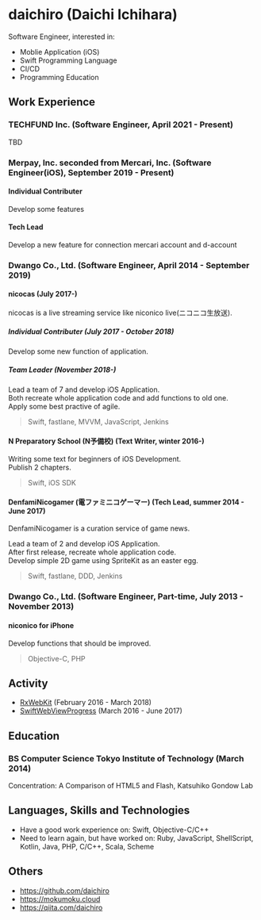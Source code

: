 daichiro (Daichi Ichihara)
==========

Software Engineer, interested in:

- Moblie Application (iOS)
- Swift Programming Language
- CI/CD
- Programming Education

## Work Experience

### TECHFUND Inc. (Software Engineer, April 2021 - Present)

TBD

### Merpay, Inc. seconded from Mercari, Inc. (Software Engineer(iOS), September 2019 - Present)

#### Individual Contributer

Develop some features

#### Tech Lead

Develop a new feature for connection mercari account and d-account

### Dwango Co., Ltd. (Software Engineer, April 2014 - September 2019)

#### nicocas (July 2017-)

nicocas is a live streaming service like niconico live(ニコニコ生放送).

##### Individual Contributer (July 2017 - October 2018)

Develop some new function of application.

##### Team Leader (November 2018-)

Lead a team of 7 and develop iOS Application.  
Both recreate whole application code and add functions to old one.  
Apply some best practive of agile.

> Swift, fastlane, MVVM, JavaScript, Jenkins

#### N Preparatory School (N予備校) (Text Writer, winter 2016-)

Writing some text for beginners of iOS Development.  
Publish 2 chapters.

> Swift, iOS SDK

#### DenfamiNicogamer (電ファミニコゲーマー) (Tech Lead, summer 2014 - June 2017)

DenfamiNicogamer is a curation service of game news.

Lead a team of 2 and develop iOS Application.  
After first release, recreate whole application code.  
Develop simple 2D game using SpriteKit as an easter egg.

> Swift, fastlane, DDD, Jenkins

### Dwango Co., Ltd. (Software Engineer, Part-time, July 2013 - November 2013)

#### niconico for iPhone

Develop functions that should be improved.

> Objective-C, PHP

## Activity

- [RxWebKit](https://github.com/RxSwiftCommunity/RxWebKit) (February 2016 - March 2018)
- [SwiftWebViewProgress](https://github.com/daichiro/SwiftWebViewProgress) (March 2016 - June 2017)

## Education

### BS Computer Science Tokyo Institute of Technology (March 2014)

Concentration: A Comparison of HTML5 and Flash, Katsuhiko Gondow Lab

## Languages, Skills and Technologies

- Have a good work experience on: Swift, Objective-C/C++
- Need to learn again, but have worked on: Ruby, JavaScript, ShellScript, Kotlin, Java, PHP, C/C++, Scala, Scheme

## Others

- https://github.com/daichiro
- https://mokumoku.cloud
- https://qiita.com/daichiro
